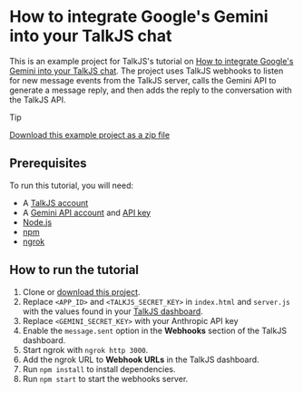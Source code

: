 # How to integrate Google's Gemini into your TalkJS chat

This is an example project for TalkJS's tutorial on [How to integrate Google's Gemini into your TalkJS chat](https://talkjs.com/resources/create-a-chatbot-with-talkjs-and-gemini/). The project uses TalkJS webhooks to listen for new message events from the TalkJS server, calls the Gemini API to generate a message reply, and then adds the reply to the conversation with the TalkJS API.

> [!TIP]
> [Download this example project as a zip file](https://github.com/talkjs/talkjs-examples/releases/latest/download/chatbot-integration.google-gemini.zip)

## Prerequisites

To run this tutorial, you will need:

- A [TalkJS account](https://talkjs.com/dashboard/login)
- A [Gemini API account](https://ai.google.dev/gemini-api) and [API key](https://ai.google.dev/gemini-api/docs/api-key)
- [Node.js](https://nodejs.org/en)
- [npm](https://www.npmjs.com/)
- [ngrok](https://ngrok.com/)

## How to run the tutorial

1. Clone or [download this project](https://github.com/talkjs/talkjs-examples/releases/latest/download/chatbot-integration.google-gemini.zip).
2. Replace `<APP_ID>` and `<TALKJS_SECRET_KEY>` in `index.html` and `server.js` with the values found in your [TalkJS dashboard](https://talkjs.com/dashboard/login).
3. Replace `<GEMINI_SECRET_KEY>` with your Anthropic API key
4. Enable the `message.sent` option in the **Webhooks** section of the TalkJS dashboard.
5. Start ngrok with `ngrok http 3000`.
6. Add the ngrok URL to **Webhook URLs** in the TalkJS dashboard.
7. Run `npm install` to install dependencies.
8. Run `npm start` to start the webhooks server.
